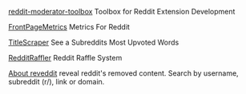 
[reddit-moderator-toolbox](https://github.com/toolbox-team/reddit-moderator-toolbox)
Toolbox for Reddit Extension Development

[FrontPageMetrics](https://frontpagemetrics.com/)
Metrics For Reddit

[TitleScraper](https://titlescraper.herokuapp.com/)
See a Subreddits Most Upvoted Words

[RedditRaffler](https://www.redditraffler.com/)
Reddit Raffle System

[About reveddit](https://www.reveddit.com/)
reveal reddit's removed content. Search by username, subreddit (r/), link or domain.
